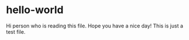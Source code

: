 # hello-world
Hi person who is reading this file.
Hope you have a nice day! This is just a test file.
